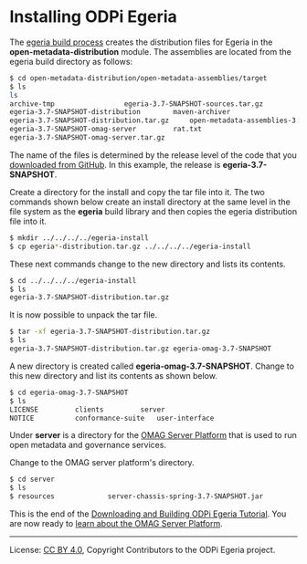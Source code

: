 <!-- SPDX-License-Identifier: CC-BY-4.0 -->
<!-- Copyright Contributors to the ODPi Egeria project. -->

# Installing ODPi Egeria

The [egeria build process](task-building-egeria-source.md) creates the
distribution files for Egeria in the **open-metadata-distribution** module.
The assemblies are located from the egeria build directory as follows:

```bash
$ cd open-metadata-distribution/open-metadata-assemblies/target
$ ls
ls
archive-tmp					egeria-3.7-SNAPSHOT-sources.tar.gz
egeria-3.7-SNAPSHOT-distribution		maven-archiver
egeria-3.7-SNAPSHOT-distribution.tar.gz		open-metadata-assemblies-3.7-SNAPSHOT.jar
egeria-3.7-SNAPSHOT-omag-server			rat.txt
egeria-3.7-SNAPSHOT-omag-server.tar.gz
```

The name of the files is determined by the release level of the code that you
[downloaded from GitHub](task-downloading-egeria-source.md).  In this example,
the release is **egeria-3.7-SNAPSHOT**.

Create a directory for the install and copy the tar file into it.
The two commands shown below create an install directory at the same level in the
file system as the **egeria** build library and then copies the egeria distribution file into it.

```bash
$ mkdir ../../../../egeria-install
$ cp egeria*-distribution.tar.gz ../../../../egeria-install
```

These next commands change to the new directory and lists its contents.

```bash
$ cd ../../../../egeria-install
$ ls
egeria-3.7-SNAPSHOT-distribution.tar.gz
```

It is now possible to unpack the tar file.

```bash
$ tar -xf egeria-3.7-SNAPSHOT-distribution.tar.gz
$ ls
egeria-3.7-SNAPSHOT-distribution.tar.gz	egeria-omag-3.7-SNAPSHOT
```

A new directory is created called **egeria-omag-3.7-SNAPSHOT**.  Change to this
new directory and list its contents as shown below.

```bash
$ cd egeria-omag-3.7-SNAPSHOT
$ ls
LICENSE			clients			server
NOTICE			conformance-suite	user-interface
```

Under **server** is a directory for the
[OMAG Server Platform](../../../open-metadata-publication/website/omag-server) that is used to run
open metadata and governance services.

Change to the OMAG server platform's directory.

```bash
$ cd server
$ ls
$ resources				server-chassis-spring-3.7-SNAPSHOT.jar
```

This is the end of the [Downloading and Building ODPi Egeria Tutorial](.).    You are now
ready to [learn about the OMAG Server Platform](../omag-server-tutorial).

----
License: [CC BY 4.0](https://creativecommons.org/licenses/by/4.0/),
Copyright Contributors to the ODPi Egeria project.

